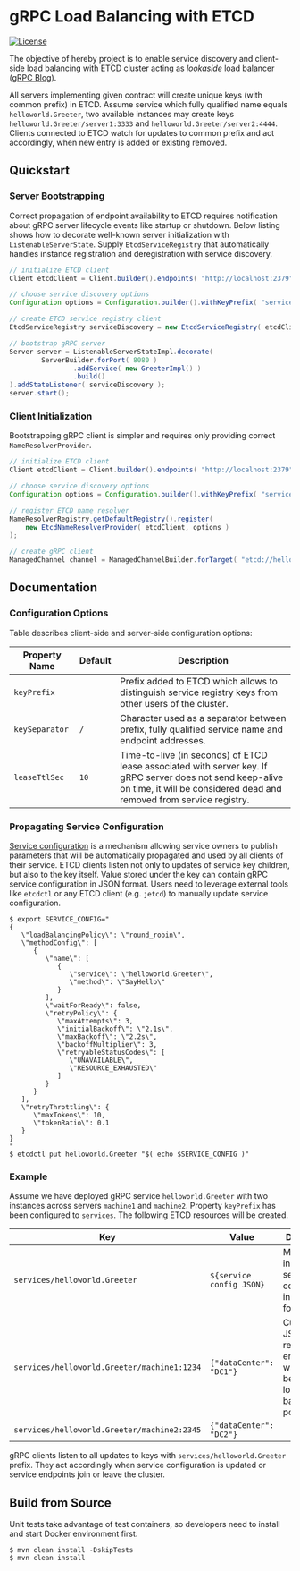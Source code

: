 # gRPC Load Balancing with ETCD

[![License](https://img.shields.io/github/license/lukasz-antoniak/grpc-etcd.svg)](https://raw.githubusercontent.com/lukasz-antoniak/grpc-etcd/master/LICENSE)

The objective of hereby project is to enable service discovery and client-side load balancing with ETCD cluster acting
as _lookaside_ load balancer ([gRPC Blog](https://grpc.io/blog/grpc-load-balancing/#lookaside-load-balancing)).

All servers implementing given contract will create unique keys (with common prefix) in ETCD. Assume service
which fully qualified name equals `helloworld.Greeter`, two available instances may create keys `helloworld.Greeter/server1:3333`
and `helloworld.Greeter/server2:4444`. Clients connected to ETCD watch for updates to common prefix and act
accordingly, when new entry is added or existing removed.

## Quickstart

### Server Bootstrapping

Correct propagation of endpoint availability to ETCD requires notification about gRPC server lifecycle events like
startup or shutdown. Below listing shows how to decorate well-known server initialization with `ListenableServerState`.
Supply `EtcdServiceRegistry` that automatically handles instance registration and deregistration with service
discovery.

```java
// initialize ETCD client
Client etcdClient = Client.builder().endpoints( "http://localhost:2379" ).build();

// choose service discovery options
Configuration options = Configuration.builder().withKeyPrefix( "services" ).build()

// create ETCD service registry client
EtcdServiceRegistry serviceDiscovery = new EtcdServiceRegistry( etcdClient, options );

// bootstrap gRPC server
Server server = ListenableServerStateImpl.decorate(
        ServerBuilder.forPort( 8080 )
                .addService( new GreeterImpl() )
                .build()
).addStateListener( serviceDiscovery );
server.start();
```

### Client Initialization

Bootstrapping gRPC client is simpler and requires only providing correct `NameResolverProvider`.

```java
// initialize ETCD client
Client etcdClient = Client.builder().endpoints( "http://localhost:2379" ).build();

// choose service discovery options
Configuration options = Configuration.builder().withKeyPrefix( "services" ).build()

// register ETCD name resolver
NameResolverRegistry.getDefaultRegistry().register(
    new EtcdNameResolverProvider( etcdClient, options )
);

// create gRPC client
ManagedChannel channel = ManagedChannelBuilder.forTarget( "etcd://helloworld.Greeter" ).build();
```

## Documentation

### Configuration Options

Table describes client-side and server-side configuration options:

| Property Name  | Default | Description                                                                                                                                                                        |
|----------------|---------|------------------------------------------------------------------------------------------------------------------------------------------------------------------------------------|
| `keyPrefix`    |         | Prefix added to ETCD which allows to distinguish service registry keys from other users of the cluster.                                                                            |
| `keySeparator` | `/`     | Character used as a separator between prefix, fully qualified service name and endpoint addresses.                                                                                 |
| `leaseTtlSec`  | `10`    | Time-to-live (in seconds) of ETCD lease associated with server key. If gRPC server does not send keep-alive on time, it will be considered dead and removed from service registry. |

### Propagating Service Configuration

[Service configuration](https://github.com/grpc/grpc/blob/master/doc/service_config.md) is a mechanism allowing service
owners to publish parameters that will be automatically propagated and used by all clients of their service.
ETCD clients listen not only to updates of service key children, but also to the key itself. Value stored under the key
can contain gRPC service configuration in JSON format. Users need to leverage external tools like `etcdctl` or any
ETCD client (e.g. `jetcd`) to manually update service configuration.

```shell script
$ export SERVICE_CONFIG="
{
   \"loadBalancingPolicy\": \"round_robin\",
   \"methodConfig\": [
      {
         \"name\": [
            {
               \"service\": \"helloworld.Greeter\",
               \"method\": \"SayHello\"
            }
         ],
         \"waitForReady\": false,
         \"retryPolicy\": {
            \"maxAttempts\": 3,
            \"initialBackoff\": \"2.1s\",
            \"maxBackoff\": \"2.2s\",
            \"backoffMultiplier\": 3,
            \"retryableStatusCodes\": [
               \"UNAVAILABLE\",
               \"RESOURCE_EXHAUSTED\"
            ]
         }
      }
   ],
   \"retryThrottling\": {
      \"maxTokens\": 10,
      \"tokenRatio\": 0.1
   }
}
"
$ etcdctl put helloworld.Greeter "$( echo $SERVICE_CONFIG )"
```

### Example

Assume we have deployed gRPC service `helloworld.Greeter` with two instances across servers `machine1` and `machine2`.
Property `keyPrefix` has been configured to `services`. The following ETCD resources will be created.

| Key                                            | Value                    | Description                                                                   |
|------------------------------------------------|--------------------------|-------------------------------------------------------------------------------|
| `services/helloworld.Greeter`                  | `${service config JSON}` | Manually inserted service configuration in JSON format.                       |
| `services/helloworld.Greeter/machine1:1234`    | `{"dataCenter": "DC1"}`  | Custom JSON representing endpoint which can be used by load balancing policy. |
| `services/helloworld.Greeter/machine2:2345`    | `{"dataCenter": "DC2"}`  |                                                                               |

gRPC clients listen to all updates to keys with `services/helloworld.Greeter` prefix. They act accordingly when
service configuration is updated or service endpoints join or leave the cluster.

## Build from Source

Unit tests take advantage of test containers, so developers need to install and start Docker environment first.

```shell script
$ mvn clean install -DskipTests
$ mvn clean install
```
